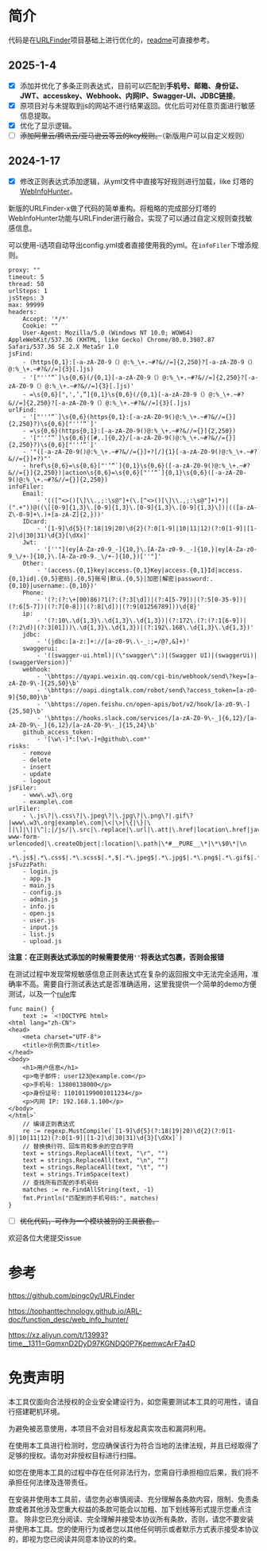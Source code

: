 # 简介
代码是在[URLFinder](https://github.com/pingc0y/URLFinder)项目基础上进行优化的，[readme](https://github.com/pingc0y/URLFinder/blob/master/README.md)可直接参考。
## 2025-1-4
- [x] 添加并优化了多条正则表达式，目前可以匹配到**手机号、邮箱、身份证、JWT、accesskey、Webhook、内网IP、Swagger-UI、JDBC链接**。
- [x] 原项目对与未提取到js的网站不进行结果返回。优化后可对任意页面进行敏感信息提取。
- [x] 优化了显示逻辑。
- [ ] ~~添加阿里云/腾讯云/亚马逊云等云的key规则。~~（新版用户可以自定义规则）
## 2024-1-17
- [x] 修改正则表达式添加逻辑，从yml文件中直接写好规则进行加载，like 灯塔的 [WebInfoHunter](https://tophanttechnology.github.io/ARL-doc/function_desc/web_info_hunter/)。


新版的URLFinder-x做了代码的简单重构。将粗略的完成部分灯塔的 WebInfoHunter功能与URLFinder进行融合。实现了可以通过自定义规则查找敏感信息。

可以使用-i选项自动导出config.yml或者直接使用我的yml。在`infoFiler`下增添规则。
~~~
proxy: ""
timeout: 5
thread: 50
urlSteps: 1
jsSteps: 3
max: 99999
headers:
    Accept: '*/*'
    Cookie: ""
    User-Agent: Mozilla/5.0 (Windows NT 10.0; WOW64) AppleWebKit/537.36 (KHTML, like Gecko) Chrome/80.0.3987.87 Safari/537.36 SE 2.X MetaSr 1.0
jsFind:
    - (https{0,1}:[-a-zA-Z0-9（）@:%_\+.~#?&//=]{2,250}?[-a-zA-Z0-9（）@:%_\+.~#?&//=]{3}[.]js)
    - '["''‘“`]\s{0,6}(/{0,1}[-a-zA-Z0-9（）@:%_\+.~#?&//=]{2,250}?[-a-zA-Z0-9（）@:%_\+.~#?&//=]{3}[.]js)'
    - =\s{0,6}[",',’,”]{0,1}\s{0,6}(/{0,1}[-a-zA-Z0-9（）@:%_\+.~#?&//=]{2,250}?[-a-zA-Z0-9（）@:%_\+.~#?&//=]{3}[.]js)
urlFind:
    - '["''‘“`]\s{0,6}(https{0,1}:[-a-zA-Z0-9()@:%_\+.~#?&//={}]{2,250}?)\s{0,6}["''‘“`]'
    - =\s{0,6}(https{0,1}:[-a-zA-Z0-9()@:%_\+.~#?&//={}]{2,250})
    - '["''‘“`]\s{0,6}([#,.]{0,2}/[-a-zA-Z0-9()@:%_\+.~#?&//={}]{2,250}?)\s{0,6}["''‘“`]'
    - '"([-a-zA-Z0-9()@:%_\+.~#?&//={}]+?[/]{1}[-a-zA-Z0-9()@:%_\+.~#?&//={}]+?)"'
    - href\s{0,6}=\s{0,6}["'‘“`]{0,1}\s{0,6}([-a-zA-Z0-9()@:%_\+.~#?&//={}]{2,250})|action\s{0,6}=\s{0,6}["'‘“`]{0,1}\s{0,6}([-a-zA-Z0-9()@:%_\+.~#?&//={}]{2,250})
infoFiler:
    Email:
        - '(([^<>()[\]\\.,;:\s@"]+(\.[^<>()[\]\\.,;:\s@"]+)*)|(".+"))@((\[[0-9]{1,3}\.[0-9]{1,3}\.[0-9]{1,3}\.[0-9]{1,3}\])|(([a-zA-Z\-0-9]+\.)+[a-zA-Z]{2,}))'
    IDcard:
        - '[1-9]\d{5}(?:18|19|20)\d{2}(?:0[1-9]|10|11|12)(?:0[1-9]|[1-2]\d|30|31)\d{3}[\dXx]'
    Jwt:
        - '[''"](ey[A-Za-z0-9_-]{10,}\.[A-Za-z0-9._-]{10,}|ey[A-Za-z0-9_\/+-]{10,}\.[A-Za-z0-9._\/+-]{10,})[''"]'
    Other:
        - '(access.{0,1}key|access.{0,1}Key|access.{0,1}Id|access.{0,1}id|.{0,5}密码|.{0,5}账号|默认.{0,5}|加密|解密|password:.{0,10}|username:.{0,10})'
    Phone:
        - '(?:(?:\+|00)86)?1(?:(?:3[\d])|(?:4[5-79])|(?:5[0-35-9])|(?:6[5-7])|(?:7[0-8])|(?:8[\d])|(?:9[01256789]))\d{8}'
    ip:
        - '(?:10\.\d{1,3}\.\d{1,3}\.\d{1,3})|(?:172\.(?:(?:1[6-9])|(?:2\d)|(?:3[01]))\.\d{1,3}\.\d{1,3})|(?:192\.168\.\d{1,3}\.\d{1,3})'
    jdbc:
        - '(jdbc:[a-z:]+://[a-z0-9\.\-_:;=/@?,&]+)'
    swaggerui:
        - '((swagger-ui.html)|(\"swagger\":)|(Swagger UI)|(swaggerUi)|(swaggerVersion))'
    webhook:
        - '\bhttps://qyapi.weixin.qq.com/cgi-bin/webhook/send\?key=[a-zA-Z0-9\-]{25,50}\b'
        - '\bhttps://oapi.dingtalk.com/robot/send\?access_token=[a-z0-9]{50,80}\b'
        - '\bhttps://open.feishu.cn/open-apis/bot/v2/hook/[a-z0-9\-]{25,50}\b'
        - '\bhttps://hooks.slack.com/services/[a-zA-Z0-9\-_]{6,12}/[a-zA-Z0-9\-_]{6,12}/[a-zA-Z0-9\-_]{15,24}\b'
    github_access_token:
        - '[\w\-]*:[\w\-]+@github\.com*'
risks:
    - remove
    - delete
    - insert
    - update
    - logout
jsFiler:
    - www\.w3\.org
    - example\.com
urlFiler:
    - \.js\?|\.css\?|\.jpeg\?|\.jpg\?|\.png\?|.gif\?|www\.w3\.org|example\.com|\<|\>|\{|\}|\[|\]|\||\^|;|/js/|\.src|\.replace|\.url|\.att|\.href|location\.href|javascript:|location:|application/x-www-form-urlencoded|\.createObject|:location|\.path|\*#__PURE__\*|\*\$0\*|\n
    - .*\.js$|.*\.css$|.*\.scss$|.*,$|.*\.jpeg$|.*\.jpg$|.*\.png$|.*\.gif$|.*\.ico$|.*\.svg$|.*\.vue$|.*\.ts$
jsFuzzPath:
    - login.js
    - app.js
    - main.js
    - config.js
    - admin.js
    - info.js
    - open.js
    - user.js
    - input.js
    - list.js
    - upload.js

~~~
**注意：在正则表达式添加的时候需要使用`''`将表达式包裹，否则会报错**

在测试过程中发现常规敏感信息正则表达式在复杂的返回报文中无法完全适用，准确率不高。需要自行测试表达式是否准确适用，这里我提供一个简单的demo方便测试，以及一个[rule](https://github.com/any86/any-rule)库
~~~
func main() {
	text := `<!DOCTYPE html>
<html lang="zh-CN">
<head>
    <meta charset="UTF-8">
    <title>示例页面</title>
</head>
<body>
    <h1>用户信息</h1>
    <p>电子邮件: user123@example.com</p>
    <p>手机号: 13800138000</p>
    <p>身份证号: 110101199001011234</p>
    <p>内网 IP: 192.168.1.100</p>
</body>
</html>`
	// 编译正则表达式
	re := regexp.MustCompile(`[1-9]\d{5}(?:18|19|20)\d{2}(?:0[1-9]|10|11|12)(?:0[1-9]|[1-2]\d|30|31)\d{3}[\dXx]`)
	// 替换换行符、回车符和多余的空白字符
	text = strings.ReplaceAll(text, "\r", "")
	text = strings.ReplaceAll(text, "\n", "")
	text = strings.ReplaceAll(text, "\t", "")
	text = strings.TrimSpace(text)
	// 查找所有匹配的手机号码
	matches := re.FindAllString(text, -1)
	fmt.Println("匹配到的手机号码:", matches)
}

~~~
- [ ] ~~优化代码，可作为一个模块被别的工具嵌套。~~

欢迎各位大佬提交issue
# 参考
https://github.com/pingc0y/URLFinder

https://tophanttechnology.github.io/ARL-doc/function_desc/web_info_hunter/

https://xz.aliyun.com/t/13993?time__1311=GqmxnD2DyD97KGNDQ0P7KpemwcArF7a4D
# 免责声明
本工具仅面向合法授权的企业安全建设行为，如您需要测试本工具的可用性，请自行搭建靶机环境。

为避免被恶意使用，本项目不会对目标发起真实攻击和漏洞利用。

在使用本工具进行检测时，您应确保该行为符合当地的法律法规，并且已经取得了足够的授权。请勿对非授权目标进行扫描。

如您在使用本工具的过程中存在任何非法行为，您需自行承担相应后果，我们将不承担任何法律及连带责任。

在安装并使用本工具前，请您务必审慎阅读、充分理解各条款内容，限制、免责条款或者其他涉及您重大权益的条款可能会以加粗、加下划线等形式提示您重点注意。 除非您已充分阅读、完全理解并接受本协议所有条款，否则，请您不要安装并使用本工具。您的使用行为或者您以其他任何明示或者默示方式表示接受本协议的，即视为您已阅读并同意本协议的约束。
